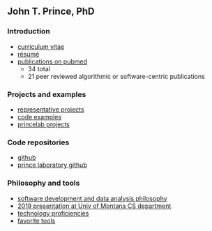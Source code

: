 ## John T. Prince, PhD

### Introduction

* [curriculum vitae](http://tiny.cc/jtprince-cv)
* [résumé](http://tiny.cc/jtprince-resume)
* [publications on pubmed](http://tiny.cc/jtprince-publications)
    * 34 total
    * 21 peer reviewed algorithmic or software-centric publications

### Projects and examples

* [representative projects](https://github.com/jtprince/portfolio/blob/master/representative_projects.md)
* [code examples](https://github.com/jtprince/portfolio/blob/master/code_examples.md)
* [princelab projects](https://docs.google.com/viewer?url=https://github.com/jtprince/portfolio/raw/a74287187c579ff5f820934473d704e81ca318d4/media/prince-lab/The_Prince_Lab.pdf)

### Code repositories

* [github](https://github.com/jtprince)
* [prince laboratory github](https://github.com/princelab)

### Philosophy and tools

* [software development and data analysis philosophy](https://github.com/jtprince/portfolio/blob/master/philosophy.md)
* [2019 presentation at Univ of Montana CS department](https://docs.google.com/viewer?url=https://github.com/jtprince/portfolio/raw/9c9b2bd540c62530a998455db1dc98bc002aa679/media/enterprise_software_dev_from_biochem_prof_pov_3plcentral_v2.pdf)
* [technology proficiencies](https://github.com/jtprince/portfolio/blob/master/technology_proficiencies.md)
* [favorite tools](https://github.com/jtprince/portfolio/blob/master/favorite_tools.md)
